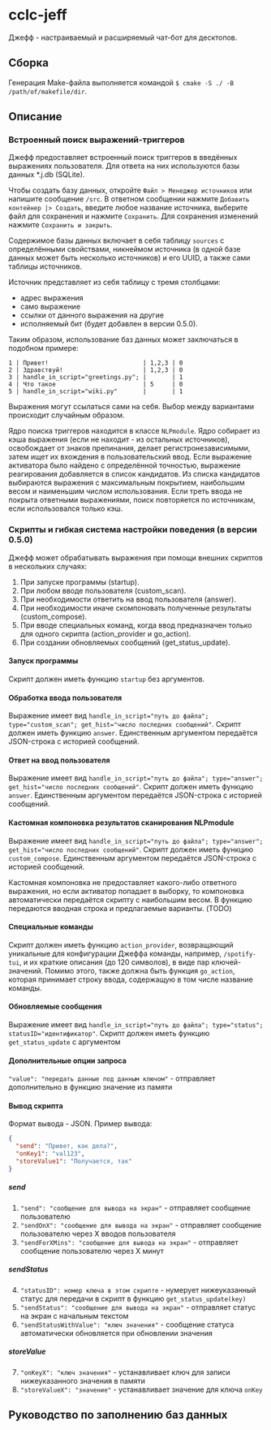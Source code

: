 # cclc-jeff

Джефф - настраиваемый и расширяемый чат-бот для десктопов.

## Сборка

Генерация Make-файла выполняется командой `$ cmake -S ./ -B /path/of/makefile/dir`.

## Описание

### Встроенный поиск выражений-триггеров

Джефф предоставляет встроенный поиск триггеров в введённых выражениях пользователя. Для ответа на них используются базы данных \*.j.db (SQLite).

Чтобы создать базу данных, откройте `Файл > Менеджер источников` или напишите сообщение `/src`. В ответном сообщении нажмите `Добавить контейнер |> Создать`, введите любое название источника, выберите файл для сохранения и нажмите `Сохранить`. Для сохранения изменений нажмите `Сохранить и закрыть`.

Содержимое базы данных включает в себя таблицу `sources` с определёнными свойствами, никнеймом источника (в одной базе данных может быть несколько источников) и его UUID, а также сами таблицы источников.

Источник представляет из себя таблицу с тремя столбцами: 

- адрес выражения
- само выражение
- ссылки от данного выражения на другие
- исполняемый бит (будет добавлен в версии 0.5.0).

Таким образом, использование баз данных может заключаться в подобном примере:

```
1 | Привет!                          | 1,2,3 | 0
2 | Здравствуй!                      | 1,2,3 | 0
3 | handle_in_script="greetings.py"; |       | 1
4 | Что такое                        | 5     | 0
5 | handle_in_script="wiki.py"       |       | 1
```

Выражения могут ссылаться сами на себя. Выбор между вариантами происходит случайным образом.

Ядро поиска триггеров находится в классе `NLPmodule`. Ядро собирает из кэша выражения (если не находит - из остальных источников), освобождает от знаков препинания, делает регистронезависимыми, затем ищет их вхождения в пользовательский ввод. Если выражение активатора было найдено с определённой точностью, выражение реагирования добавляется в список кандидатов. Из списка кандидатов выбираются выражения с максимальным покрытием, наибольшим весом и наименьшим числом использования. Если треть ввода не покрыта ответными выражениями, поиск повторяется по источникам, если использовался только кэш.

### Скрипты и гибкая система настройки поведения (в версии 0.5.0)

Джефф может обрабатывать выражения при помощи внешних скриптов в нескольких случаях:

1. При запуске программы (startup).
2. При любом вводе пользователя (custom_scan).
3. При необходимости ответить на ввод пользователя (answer).
4. При необходимости иначе скомпоновать полученные результаты (custom_compose).
5. При вводе специальных команд, когда ввод предназначен только для одного скрипта (action_provider и go_action).
6. При создании обновляемых сообщений (get_status_update).

#### Запуск программы

Скрипт должен иметь функцию `startup` без аргументов.

#### Обработка ввода пользователя

Выражение имеет вид `handle_in_script="путь до файла"; type="custom_scan"; get_hist="число последних сообщений"`. Скрипт должен иметь функцию `answer`. Единственным аргументом передаётся JSON-строка с историей сообщений.

#### Ответ на ввод пользователя

Выражение имеет вид `handle_in_script="путь до файла"; type="answer"; get_hist="число последних сообщений"`. Скрипт должен иметь функцию `answer`. Единственным аргументом передаётся JSON-строка с историей сообщений.

#### Кастомная компоновка результатов сканирования NLPmodule

Выражение имеет вид `handle_in_script="путь до файла"; type="answer"; get_hist="число последних сообщений"`. Скрипт должен иметь функцию `custom_compose`. Единственным аргументом передаётся JSON-строка с историей сообщений.

Кастомная компоновка не предоставляет какого-либо ответного выражения, но если активатор попадает в выборку, то компоновка автоматически передаётся скрипту с наибольшим весом. В функцию передаются вводная строка и предлагаемые варианты. (TODO)

#### Специальные команды

Скрипт должен иметь функцию `action_provider`, возвращающий уникальные для конфигурации Джеффа команды, например, `/spotify-tui`, и их краткие описания (до 120 символов), в виде пар ключей-значений. Помимо этого, также должна быть функция `go_action`, которая принимает строку ввода, содержащую в том числе название команды.

#### Обновляемые сообщения

Выражение имеет вид `handle_in_script="путь до файла"; type="status"; statusID="идентификатор"`. Скрипт должен иметь функцию `get_status_update` с аргументом

#### Дополнительные опции запроса

`"value": "передать данные под данным ключом"` - отправляет дополнительно в функцию значение из памяти

#### Вывод скрипта

Формат вывода - JSON. Пример вывода:

```json
{
  "send": "Привет, как дела?",
  "onKey1": "val123",
  "storeValue1": "Получается, так"
}
```

##### send

1. `"send": "сообщение для вывода на экран"` - отправляет сообщение пользователю
2. `"sendOnX": "сообщение для вывода на экран"` - отправляет сообщение пользователю через X вводов пользователя
3. `"sendForXMins": "сообщение для вывода на экран"` - отправляет сообщение пользователю через X минут

##### sendStatus

4. `"statusID": номер ключа в этом скрипте` - нумерует нижеуказанный статус для передачи в скрипт в функцию `get_status_update(key)`
5. `"sendStatus": "сообщение для вывода на экран"` - отправляет статус на экран с начальным текстом
6. `"sendStatusWithValue": "ключ значения"` - сообщение статуса автоматически обновляется при обновлении значения

##### storeValue

7. `"onKeyX": "ключ значения"` - устанавливает ключ для записи нижеуказанного значения в памяти
8. `"storeValueX": "значение"` - устанавливает значение для ключа `onKey`

## Руководство по заполнению баз данных

